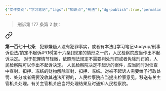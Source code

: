 ```yaml
---
{"文件类别":"学习笔记","tags":["知识点","刑法"],"dg-publish":true,"permalink":"/学习笔记studyup/刑事诉讼法/酌定不起诉/","dgPassFrontmatter":true,"created":"2024-11-05T13:53:48.511+08:00","updated":"2024-11-05T13:54:15.796+08:00"}
---
```


>刑诉第 177 条第 2 款：
<div class="transclusion internal-embed is-loaded"><a class="markdown-embed-link" href="////#t177" aria-label="Open link"><svg xmlns="http://www.w3.org/2000/svg" width="24" height="24" viewBox="0 0 24 24" fill="none" stroke="currentColor" stroke-width="2" stroke-linecap="round" stroke-linejoin="round" class="svg-icon lucide-link"><path d="M10 13a5 5 0 0 0 7.54.54l3-3a5 5 0 0 0-7.07-7.07l-1.72 1.71"></path><path d="M14 11a5 5 0 0 0-7.54-.54l-3 3a5 5 0 0 0 7.07 7.07l1.71-1.71"></path></svg></a><div class="markdown-embed">



**第一百七十七条**　犯罪嫌疑人没有犯罪事实，或者有本法[[学习笔记studyup/刑事诉讼法/酌定不起诉#^t16\|第十六条]]规定的情形之一的，人民检察院应当作出不起诉决定。
对于犯罪情节轻微，依照刑法规定不需要判处刑罚或者免除刑罚的，人民检察院可以作出不起诉决定。
人民检察院决定不起诉的案件，应当同时对侦查中查封、扣押、冻结的财物解除查封、扣押、冻结。对被不起诉人需要给予行政处罚、处分或者需要没收其违法所得的，人民检察院应当提出检察意见，移送有关主管机关处理。有关主管机关应当将处理结果及时通知人民检察院。 

</div></div>

